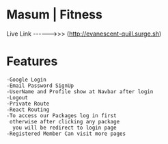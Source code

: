 # Masum | Fitness

Live Link ------>>> (http://evanescent-quill.surge.sh)

# Features
    -Google Login
    -Email Password SignUp
    -UserName and Profile show at Navbar after login
    -Logout
    -Private Route
    -React Routing
    -To access our Packages log in first
     otherwise after clicking any package
      you will be redirect to login page
    -Registered Member Can visit more pages
    